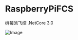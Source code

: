 # RaspberryPiFCS
树莓派飞控 .NetCore 3.0

![Image](https://raw.githubusercontent.com/ningjx/RaspberryPiFMS/master/RaspberryPiFCS/Resources/fcs.png)
